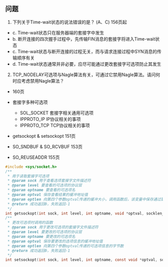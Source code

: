 ## 问题

1. 下列关于Time-wait状态的说法错误的是？ (A、C) 156页起 
  * c. Time-wait状态只在服务器端的套接字中发生
  * b. 断开连接的四次握手过程中，先传输FIN消息的套接字将进入Time-wait状态
  * c. Time-wait状态与断开连接的过程无关，而与请求连接过程中SYN消息的传输顺序有关
  * d. Time-wait状态通常并非必要，应尽可能通过更改套接字可选项防止其发生

2. TCP_NODELAY可选项与Nagle算法有关，可通过它禁用Nagle算法。请问何时应考虑禁用Nagle算法？
  * 160页

* 套接字多种可选项
  * SOL_SOCKET 套接字相关通用可选项
  * IPPROTO_IP IP协议相关的事项
  * IPPROTO_TCP TCP协议相关的事项
* getsockopt & setsockopt 151页
* SO_SNDBUF & SO_RCVBUF 153页
* SO_REUSEADDR 155页

```c
#include <sys/socket.h>
/**
 * 用于读取套接字可选项
 * @param sock 用于查看选项套接字文件描述符
 * @param level 要查看的可选项的协议层
 * @param optname 要查看的可选项名
 * @param optval 保存查看结果的缓冲地址值
 * @param optlen 向第四个参数optval传递的缓冲大小，调用函数后，该变量中保存通过第四个参数返回的可选项信息的字节数
 * @return 成功返回0，失败返回-1
 */
int getsockopt(int sock, int level, int optname, void *optval, socklen_t *optlen);
/**
 * 更改可选项时调用的函数
 * @param sock 用于更改可选项的套接字文件描述符
 * @param level 要更改的可选项的协议层
 * @param optname 要更改的可选项名
 * @param optval 保存要更改的选项信息的缓冲地址值
 * @param optlen 向第四个参数optval传递的可选项信息的字节数
 * @return 成功返回0，失败返回-1
 */
int setsockopt(int sock, int level, int optname, const void *optval, socklen_t optlen);
```